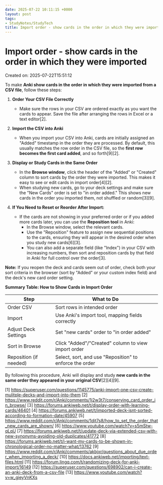 ```yaml
---
date: 2025-07-22 10:11:15 +0000
layout: post
tags:
- StudyNotes/StudyTech
title: Import order - show cards in the order in which they were imported
---
```


# Import order - show cards in the order in which they were imported
Created on: 2025-07-22T15:51:12

To make **Anki show cards in the order in which they were imported from a CSV file**, follow these steps:

1. **Order Your CSV File Correctly**
   - Make sure the rows in your CSV are ordered exactly as you want the cards to appear. Save the file after arranging the rows in Excel or a text editor[2].

2. **Import the CSV into Anki**
   - When you import your CSV into Anki, cards are initially assigned an "Added" timestamp in the order they are processed. By default, this usually matches the row order in the CSV file, so the **first row becomes the first card added**, and so forth[9][2].

3. **Display or Study Cards in the Same Order**
   - In the **Browse window**, click the header of the "Added" or "Created" column to sort cards by the order they were imported. This makes it easy to see or edit cards in import order[4][2].
   - When studying new cards, go to your deck settings and make sure the "New Cards" order is set to "in order added." This shows new cards in the order you imported them, not shuffled or random[3][9].

4. **If You Need to Reset or Reorder After Import:**
   - If the cards are not showing in your preferred order or if you added more cards later, you can use the **Reposition tool** in Anki:
     - In the Browse window, select the relevant cards.
     - Use the "Reposition" feature to assign new sequential positions to the cards, ensuring they will appear in the desired order when you study new cards[6][3].
     - You can also add a separate field (like "Index") in your CSV with increasing numbers, then sort and reposition cards by that field in Anki for full control over the order[3].

**Note:** If you reopen the deck and cards seem out of order, check both your sort criteria in the browser (sort by "Added" or your custom index field) and the deck's new card order setting.

**Summary Table: How to Show Cards in Import Order**

| Step                       | What to Do                                               |
|----------------------------|---------------------------------------------------------|
| Order CSV                  | Sort rows in intended order                             |
| Import                     | Use Anki's import tool, mapping fields correctly        |
| Adjust Deck Settings       | Set "new cards" order to "in order added"               |
| Sort in Browse             | Click "Added"/"Created" column to view import order     |
| Reposition (if needed)     | Select, sort, and use "Reposition" to enforce the order |

By following this procedure, Anki will display and study **new cards in the same order they appeared in your original CSV**[2][4][9].

[1] https://superuser.com/questions/1145775/anki-import-one-csv-create-mulitple-decks-and-import-into-them
[2] https://www.reddit.com/r/Anki/comments/1j2w3t7/conserving_card_order_in_browse/
[3] https://forums.ankiweb.net/t/display-order-with-learning-cards/46401
[4] https://forums.ankiweb.net/t/imported-deck-isnt-sorted-according-to-formation-date/45907
[5] https://www.reddit.com/r/Anki/comments/1dit7s8/how_to_set_the_order_that_new_cards_are_shown/
[6] https://www.youtube.com/watch?v=s5mStw-qLqU
[7] https://forums.ankiweb.net/t/update-deck-via-extended-csv-with-new-synonyms-avoiding-old-duplicates/41772
[8] https://forums.ankiweb.net/t/i-want-my-cards-to-be-shown-in-chronological-order-no-matter-what/13762
[9] https://www.reddit.com/r/Anki/comments/akbjxr/questions_about_due_order_when_importing_a_deck/
[10] https://docs.ankiweb.net/importing/text-files.html
[11] https://forum.lingq.com/t/randomizing-deck-for-anki-import/16149
[12] https://superuser.com/questions/698902/can-i-create-an-anki-deck-from-a-csv-file
[13] https://www.youtube.com/watch?v=w_gieyVnKXs